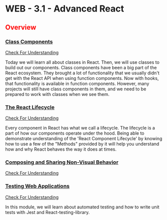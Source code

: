 # WEB - 3.1 - Advanced React

## <span style="color:red">Overview</span>

### [Class Components](./Module_1-Class-Components/README.md)

[Check For Understanding](./Module_1-Class-Components/Objects/Understanding.md)

Today we will learn all about classes in React. Then, we will use classes to build out our components. Class components have been a big part of the React ecosystem. They brought a lot of functionality that we usually didn't get with the React API when using function components. Now with hooks, that functionality is available in function components. However, many projects will still have class components in them, and we need to be prepared to work with classes when we see them.

### [The React Lifecycle](./Module_2-The-React-Lifecycle/README.md)

[Check For Understanding](./Module_2-The-React-Lifecycle/Objects/Understanding.md)

Every component in React has what we call a lifecycle. The lifecycle is a part of how our components operate under the hood. Being able to demonstrate understanding of the 'React Component Lifecycle' by knowing how to use a few of the "Methods" provided by it will help you understand how and why React behaves the way it does at times.

### [Composing and Sharing Non-Visual Behavior](./Module_3-Composing-and-Sharing-Non-Visual-Behaviors/README.md)

[Check For Understanding](./Module_3-Composing-and-Sharing-Non-Visual-Behaviors/Objects/Understanding.md)

### [Testing Web Applications](./Module_4-Testing-Web-Applications/README.md)

[Check For Understanding](./Module_4-Testing-Web-Applications/Objects/Understanding.md)

In this module, we will learn about automated testing and how to write unit tests with Jest and React-testing-library.